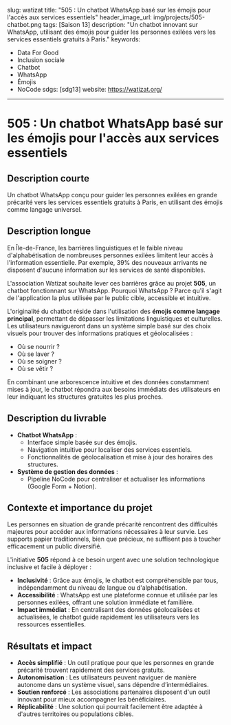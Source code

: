 slug: watizat
title: "505 : Un chatbot WhatsApp basé sur les émojis pour l'accès aux services essentiels"
header_image_url: img/projects/505-chatbot.png
tags: [Saison 13]
description: "Un chatbot innovant sur WhatsApp, utilisant des émojis pour guider les personnes exilées vers les services essentiels gratuits à Paris."
keywords:
  - Data For Good
  - Inclusion sociale
  - Chatbot
  - WhatsApp
  - Émojis
  - NoCode
sdgs: [sdg13]
website: https://watizat.org/
---

# 505 : Un chatbot WhatsApp basé sur les émojis pour l'accès aux services essentiels

## Description courte
Un chatbot WhatsApp conçu pour guider les personnes exilées en grande précarité vers les services essentiels gratuits à Paris, en utilisant des émojis comme langage universel.

## Description longue
En Île-de-France, les barrières linguistiques et le faible niveau d'alphabétisation de nombreuses personnes exilées limitent leur accès à l'information essentielle. Par exemple, 39% des nouveaux arrivants ne disposent d'aucune information sur les services de santé disponibles.  

L'association Watizat souhaite lever ces barrières grâce au projet **505**, un chatbot fonctionnant sur WhatsApp. Pourquoi WhatsApp ? Parce qu'il s'agit de l'application la plus utilisée par le public cible, accessible et intuitive.  

L'originalité du chatbot réside dans l'utilisation des **émojis comme langage principal**, permettant de dépasser les limitations linguistiques et culturelles. Les utilisateurs navigueront dans un système simple basé sur des choix visuels pour trouver des informations pratiques et géolocalisées :  
- Où se nourrir ?  
- Où se laver ?  
- Où se soigner ?  
- Où se vêtir ?  

En combinant une arborescence intuitive et des données constamment mises à jour, le chatbot répondra aux besoins immédiats des utilisateurs en leur indiquant les structures gratuites les plus proches.  

## Description du livrable
- **Chatbot WhatsApp** :  
  - Interface simple basée sur des émojis.  
  - Navigation intuitive pour localiser des services essentiels.  
  - Fonctionnalités de géolocalisation et mise à jour des horaires des structures.  
- **Système de gestion des données** :  
  - Pipeline NoCode pour centraliser et actualiser les informations (Google Form + Notion).  

## Contexte et importance du projet
Les personnes en situation de grande précarité rencontrent des difficultés majeures pour accéder aux informations nécessaires à leur survie. Les supports papier traditionnels, bien que précieux, ne suffisent pas à toucher efficacement un public diversifié.  

L'initiative **505** répond à ce besoin urgent avec une solution technologique inclusive et facile à déployer :  
- **Inclusivité** : Grâce aux émojis, le chatbot est compréhensible par tous, indépendamment du niveau de langue ou d'alphabétisation.  
- **Accessibilité** : WhatsApp est une plateforme connue et utilisée par les personnes exilées, offrant une solution immédiate et familière.  
- **Impact immédiat** : En centralisant des données géolocalisées et actualisées, le chatbot guide rapidement les utilisateurs vers les ressources essentielles.  

## Résultats et impact
- **Accès simplifié** : Un outil pratique pour que les personnes en grande précarité trouvent rapidement des services gratuits.  
- **Autonomisation** : Les utilisateurs peuvent naviguer de manière autonome dans un système visuel, sans dépendre d’intermédiaires.  
- **Soutien renforcé** : Les associations partenaires disposent d'un outil innovant pour mieux accompagner les bénéficiaires.  
- **Réplicabilité** : Une solution qui pourrait facilement être adaptée à d'autres territoires ou populations cibles.
